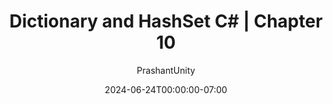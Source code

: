 ---
title: "Dictionary and HashSet C# | Chapter 10"
author: ["PrashantUnity"]
weight: 110
date: 2024-06-24T00:00:00-07:00
lastmod: 2024-06-24T23:59:59-07:00
dateString: June 2024  
description: "Linear data structures store elements in a sequential manner and provide various ways to access, add, or remove elements. C# offers several built-in linear data structures, including arrays, lists, queues, stacks, and linked lists."
#canonicalURL: "https://canonical.url/to/page"
cover:
    image: "cover.jpg" # image path/url
    alt: "Download Logo" # alt text
    #caption: "Optical Character Recognition"  #display caption under cover 

tags: [ "NET","C Sharp", "Chapter 10","Linear Data"]
keywords: [ "Code Fry Dev", "codefrydev", "CFD","NET","C Sharp","Chapter 10","Linear Data"]
draft: true #make this false to publicly Available
---